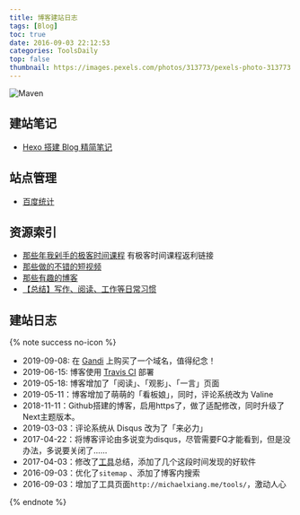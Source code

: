 ```yaml
---
title: 博客建站日志
tags: [Blog]
toc: true
date: 2016-09-03 22:12:53
categories: ToolsDaily
top: false
thumbnail: https://images.pexels.com/photos/313773/pexels-photo-313773.jpeg?w=1260&h=750&auto=compress&cs=tinysrgb
---
```


![Maven](https://gitee.com/michael_xiang/images/raw/master/dLVeb2.jpg)

## 建站笔记

- [Hexo 搭建 Blog 精简笔记](https://www.cnblogs.com/michael-xiang/p/10464518.html)

## 站点管理

- [百度统计](https://tongji.baidu.com/web/18360470/overview/index?siteId=12775404&fromMenu=top)

## 资源索引

- [那些年我剁手的极客时间课程](https://michael728.github.io/2019/09/01/resource-it-geektime/) 有极客时间课程返利链接
- [那些做的不错的短视频](https://michael728.github.io/2018/11/11/video-demo/)
- [那些有趣的博客](https://michael728.github.io/2018/09/16/blog-interesting/)
- [【总结】写作、阅读、工作等日常习惯](https://michael728.github.io/2018/11/16/habit-writing-reading-working/)

## 建站日志

{% note success no-icon %}

- 2019-09-08: 在 [Gandi](https://www.gandi.net/zh-hans) 上购买了一个域名，值得纪念！
- 2019-06-15: 博客使用 [Travis CI](https://travis-ci.com/) 部署
- 2019-05-18: 博客增加了「阅读」、「观影」、「一言」页面
- 2019-05-11：博客增加了萌萌的「看板娘」，同时，评论系统改为 Valine
- 2018-11-11：Github搭建的博客，启用https了，做了适配修改，同时升级了Next主题版本。
- 2019-03-03：评论系统从 Disqus 改为了「来必力」
- 2017-04-22：将博客评论由多说变为disqus，尽管需要FQ才能看到，但是没办法，多说要关闭了……
- 2017-04-03：修改了[工具](http://michael728.github.io/tools/)总结，添加了几个这段时间发现的好软件
- 2016-09-03：优化了`sitemap` 、添加了博客内搜索
- 2016-09-03：增加了工具页面`http://michaelxiang.me/tools/`，激动人心

{% endnote %}